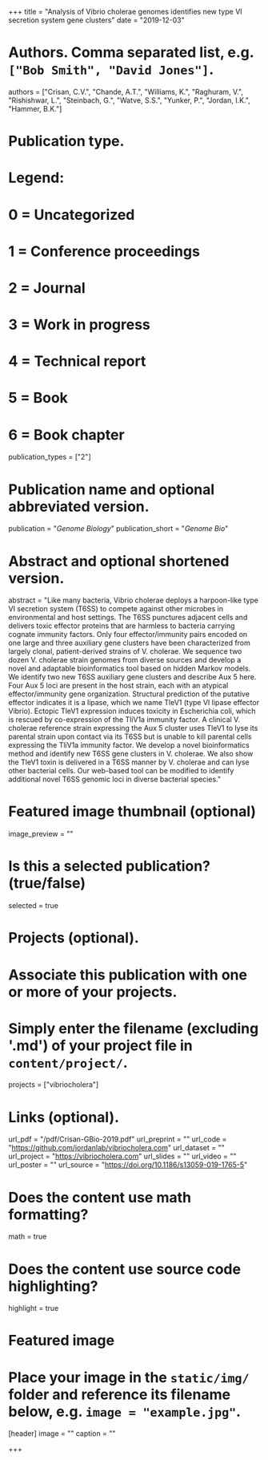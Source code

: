 +++
title = "Analysis of Vibrio cholerae genomes identifies new type VI secretion system gene clusters"
date = "2019-12-03"

# Authors. Comma separated list, e.g. `["Bob Smith", "David Jones"]`.
authors = ["Crisan, C.V.", "Chande, A.T.", "Williams, K.", "Raghuram, V.", "Rishishwar, L.", "Steinbach, G.", "Watve, S.S.", "Yunker, P.", "Jordan, I.K.", "Hammer, B.K."]

# Publication type.
# Legend:
# 0 = Uncategorized
# 1 = Conference proceedings
# 2 = Journal
# 3 = Work in progress
# 4 = Technical report
# 5 = Book
# 6 = Book chapter
publication_types = ["2"]

# Publication name and optional abbreviated version.
publication = "*Genome Biology*"
publication_short = "*Genome Bio*"

# Abstract and optional shortened version.
abstract = "Like many bacteria, Vibrio cholerae deploys a harpoon-like type VI secretion system (T6SS) to compete against other microbes in environmental and host settings. The T6SS punctures adjacent cells and delivers toxic effector proteins that are harmless to bacteria carrying cognate immunity factors. Only four effector/immunity pairs encoded on one large and three auxiliary gene clusters have been characterized from largely clonal, patient-derived strains of V. cholerae. We sequence two dozen V. cholerae strain genomes from diverse sources and develop a novel and adaptable bioinformatics tool based on hidden Markov models. We identify two new T6SS auxiliary gene clusters and describe Aux 5 here. Four Aux 5 loci are present in the host strain, each with an atypical effector/immunity gene organization. Structural prediction of the putative effector indicates it is a lipase, which we name TleV1 (type VI lipase effector Vibrio). Ectopic TleV1 expression induces toxicity in Escherichia coli, which is rescued by co-expression of the TliV1a immunity factor. A clinical V. cholerae reference strain expressing the Aux 5 cluster uses TleV1 to lyse its parental strain upon contact via its T6SS but is unable to kill parental cells expressing the TliV1a immunity factor. We develop a novel bioinformatics method and identify new T6SS gene clusters in V. cholerae. We also show the TleV1 toxin is delivered in a T6SS manner by V. cholerae and can lyse other bacterial cells. Our web-based tool can be modified to identify additional novel T6SS genomic loci in diverse bacterial species."

# Featured image thumbnail (optional)
image_preview = ""

# Is this a selected publication? (true/false)
selected = true

# Projects (optional).
#   Associate this publication with one or more of your projects.
#   Simply enter the filename (excluding '.md') of your project file in `content/project/`.
projects = ["vibriocholera"]

# Links (optional).
url_pdf = "/pdf/Crisan-GBio-2019.pdf"
url_preprint = ""
url_code = "https://github.com/jordanlab/vibriocholera.com"
url_dataset = ""
url_project = "https://vibriocholera.com"
url_slides = ""
url_video = ""
url_poster = ""
url_source = "https://doi.org/10.1186/s13059-019-1765-5"

# Does the content use math formatting?
math = true

# Does the content use source code highlighting?
highlight = true

# Featured image
# Place your image in the `static/img/` folder and reference its filename below, e.g. `image = "example.jpg"`.
[header]
image = ""
caption = ""

+++


